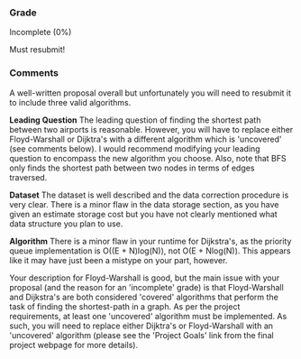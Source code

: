 ### Grade
Incomplete (0%)

Must resubmit!
### Comments
A well-written proposal overall but unfortunately you will need to resubmit it to include three valid algorithms.

**Leading Question**
The leading question of finding the shortest path between two airports is reasonable. However, you will have to replace either Floyd-Warshall or Dijktra's with a different algorithm which is 'uncovered' (see comments below). I would recommend modifying your leading question to encompass the new algorithm you choose. Also, note that BFS only finds the shortest path between two nodes in terms of edges traversed.

**Dataset**
The dataset is well described and the data correction procedure is very clear. There is a minor flaw in the data storage section, as you have given an estimate storage cost but you have not clearly mentioned what data structure you plan to use.

**Algorithm**
There is a minor flaw in your runtime for Dijkstra's, as the priority queue implementation is O((E + N)log(N)), not O(E + Nlog(N)). This appears like it may have just been a mistype on your part, however. 

Your description for Floyd-Warshall is good, but the main issue with your proposal (and the reason for an 'incomplete' grade) is that Floyd-Warshall and Dijkstra's are both considered 'covered' algorithms that perform the task of finding the shortest-path in a graph. As per the project requirements, at least one 'uncovered' algorithm must be implemented. As such, you will need to replace either Dijktra's or Floyd-Warshall with an 'uncovered' algorithm (please see the 'Project Goals' link from the final project webpage for more details).

